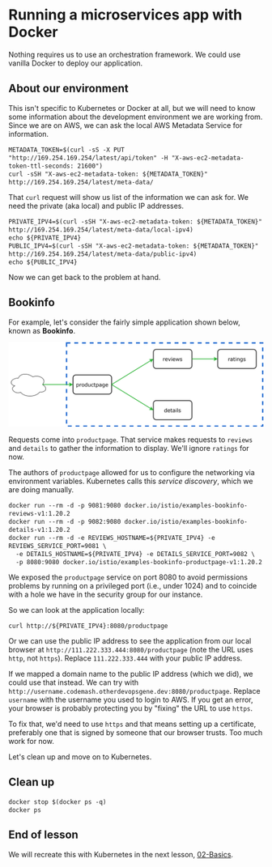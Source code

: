 # Running a microservices app with Docker

Nothing requires us to use an orchestration framework. We could use vanilla
Docker to deploy our application.

## About our environment

This isn't specific to Kubernetes or Docker at all, but we will need to know
some information about the development environment we are working from. Since we
are on AWS, we can ask the local AWS Metadata Service for information.

```shell
METADATA_TOKEN=$(curl -sS -X PUT "http://169.254.169.254/latest/api/token" -H "X-aws-ec2-metadata-token-ttl-seconds: 21600")
curl -sSH "X-aws-ec2-metadata-token: ${METADATA_TOKEN}" http://169.254.169.254/latest/meta-data/
```

That `curl` request will show us list of the information we can ask for. We need
the private (aka local) and public IP addresses. 

```shell
PRIVATE_IPV4=$(curl -sSH "X-aws-ec2-metadata-token: ${METADATA_TOKEN}" http://169.254.169.254/latest/meta-data/local-ipv4)
echo ${PRIVATE_IPV4}
PUBLIC_IPV4=$(curl -sSH "X-aws-ec2-metadata-token: ${METADATA_TOKEN}" http://169.254.169.254/latest/meta-data/public-ipv4)
echo ${PUBLIC_IPV4}
```

Now we can get back to the problem at hand.

## Bookinfo

For example, let's consider the fairly simple application shown below, known as
**Bookinfo**. 

<img src="../bookinfo-basic.svg">

Requests come into `productpage`. That service makes requests to `reviews` and
`details` to gather the information to display. We'll ignore `ratings` for now.

The authors of `productpage` allowed for us to configure the networking via
environment variables. Kubernetes calls this *service discovery*, which we are
doing manually. 

```shell
docker run --rm -d -p 9081:9080 docker.io/istio/examples-bookinfo-reviews-v1:1.20.2
docker run --rm -d -p 9082:9080 docker.io/istio/examples-bookinfo-details-v1:1.20.2
docker run --rm -d -e REVIEWS_HOSTNAME=${PRIVATE_IPV4} -e REVIEWS_SERVICE_PORT=9081 \
  -e DETAILS_HOSTNAME=${PRIVATE_IPV4} -e DETAILS_SERVICE_PORT=9082 \
  -p 8080:9080 docker.io/istio/examples-bookinfo-productpage-v1:1.20.2
```

We exposed the `productpage` service on port 8080 to avoid permissions problems
by running on a privileged port (i.e., under 1024) and to coincide with a hole
we have in the security group for our instance.

So we can look at the application locally:

```shell
curl http://${PRIVATE_IPV4}:8080/productpage
```

Or we can use the public IP address to see the application from our local
browser at `http://111.222.333.444:8080/productpage` (note the URL uses `http`,
not `https`). Replace `111.222.333.444` with your public IP address.

If we mapped a domain name to the public IP address (which we did), we could use
that instead. We can try with
`http://username.codemash.otherdevopsgene.dev:8080/productpage`. Replace
`username` with the username you used to login to AWS. If you get an error, your
browser is probably protecting you by "fixing" the URL to use `https`. 

To fix that, we'd need to use `https` and that means setting up a certificate,
preferably one that is signed by someone that our browser trusts. Too much work
for now.

Let's clean up and move on to Kubernetes.

## Clean up

```shell
docker stop $(docker ps -q)
docker ps
```

## End of lesson

We will recreate this with Kubernetes in the next lesson,
[02-Basics](../02-Basics/README.md).
